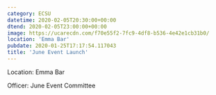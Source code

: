 ```yaml
---
category: ECSU
datetime: 2020-02-05T20:30:00+00:00
dtend: 2020-02-05T23:00:00+00:00
image: https://ucarecdn.com/f70e55f2-7fc9-4df8-b536-4e42e1cb31b0/
location: 'Emma Bar'
pubdate: 2020-01-25T17:17:54.117043
title: 'June Event Launch'
---
```

Location: Emma Bar

Officer: June Event Committee

